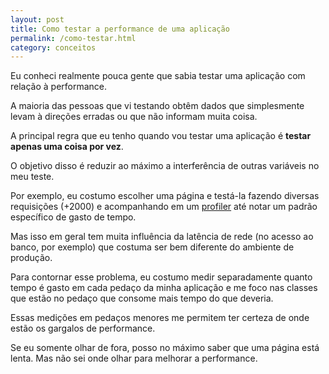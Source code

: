 ```yaml
---
layout: post
title: Como testar a performance de uma aplicação
permalink: /como-testar.html
category: conceitos
---
```


Eu conheci realmente pouca gente que sabia testar uma aplicação com relação à performance.

A maioria das pessoas que vi testando obtêm dados que simplesmente levam à direções erradas
ou que não informam muita coisa.

A principal regra que eu tenho quando vou testar uma aplicação é **testar apenas uma coisa
por vez**.

O objetivo disso é reduzir ao máximo a interferência de outras variáveis no meu teste.

Por exemplo, eu costumo escolher uma página e testá-la fazendo diversas requisições (+2000)
e acompanhando em um [profiler](/visual-vm.html) até notar um padrão específico de gasto de 
tempo.

Mas isso em geral tem muita influência da latência de rede (no acesso ao banco, por exemplo)
que costuma ser bem diferente do ambiente de produção.

Para contornar esse problema, eu costumo medir separadamente quanto tempo é gasto em cada
pedaço da minha aplicação e me foco nas classes que estão no pedaço que consome mais tempo
do que deveria.

Essas medições em pedaços menores me permitem ter certeza de onde estão os gargalos de 
performance.

Se eu somente olhar de fora, posso no máximo saber que uma página está lenta. Mas não sei
onde olhar para melhorar a performance.


